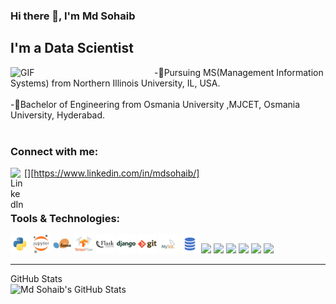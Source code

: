 ### Hi there 👋, I'm Md Sohaib 

## I'm a Data Scientist
<img align="left" alt="GIF" src="https://media1.tenor.com/images/72a9ce1fe0e4b94d46684ad710b27c13/tenor.gif" width="230px" />

-📝Pursuing MS(Management Information Systems) from Northern Illinois University, IL, USA.<br><br>
-📝Bachelor of Engineering from Osmania University ,MJCET, Osmania University, Hyderabad.<br><br>


### Connect with me:


[<img align="left" alt="LinkedIn" width="22px" src="https://i2.wp.com/softwareengineeringdaily.com/wp-content/uploads/2020/02/LinkedIn.jpg" />][https://www.linkedin.com/in/mdsohaib/]


<br />

### Tools & Technologies:

<code><img height="30" src="https://raw.githubusercontent.com/github/explore/80688e429a7d4ef2fca1e82350fe8e3517d3494d/topics/python/python.png"></code>
<code><img height="30" src="https://raw.githubusercontent.com/github/explore/80688e429a7d4ef2fca1e82350fe8e3517d3494d/topics/jupyter-notebook/jupyter-notebook.png"></code>
<code><img height="30" src="https://raw.githubusercontent.com/github/explore/80688e429a7d4ef2fca1e82350fe8e3517d3494d/topics/scikit-learn/scikit-learn.png"></code>
<code><img height="30" src="https://raw.githubusercontent.com/github/explore/80688e429a7d4ef2fca1e82350fe8e3517d3494d/topics/tensorflow/tensorflow.png"></code>
<code><img height="30" src="https://raw.githubusercontent.com/github/explore/80688e429a7d4ef2fca1e82350fe8e3517d3494d/topics/flask/flask.png"></code>
<code><img height="30" src="https://raw.githubusercontent.com/github/explore/80688e429a7d4ef2fca1e82350fe8e3517d3494d/topics/django/django.png"></code>
<code><img height="30" src="https://raw.githubusercontent.com/github/explore/80688e429a7d4ef2fca1e82350fe8e3517d3494d/topics/git/git.png"></code>
<code><img height="30" src="https://raw.githubusercontent.com/github/explore/80688e429a7d4ef2fca1e82350fe8e3517d3494d/topics/mysql/mysql.png"></code>
<code><img height="30" src="https://raw.githubusercontent.com/github/explore/80688e429a7d4ef2fca1e82350fe8e3517d3494d/topics/sql/sql.png"></code>
<code><img height="30" src="https://upload.wikimedia.org/wikipedia/commons/thumb/9/98/WordPress_blue_logo.svg/1280px-WordPress_blue_logo.svg.png"></code>
<code><img height="30" src="https://it.wisc.edu/wp-content/uploads/Google-Cloud-Platform-900x400-1.jpg"></code>
<code><img height="30" src="https://i0.wp.com/cybersophia.net/wp-content/uploads/2020/12/Kali-Linux-2020.4.png"></code>
<code><img height="30" src="https://images-na.ssl-images-amazon.com/images/I/51nO6qkDxcS.png"></code>
<code><img height="30" src="https://miro.medium.com/max/2000/1*PCKC8Ufml-wvb9Vjj3aaWw.jpeg"></code>
<code><img height="30" src="https://developer-tech.com/wp-content/uploads/sites/3/2021/02/mongodb-atlas-google-cloud-partnership-nosql-databases-integrations-2-1024x616.jpg"></code>
<hr>


  <summary>GitHub Stats</summary>
  <img align="left" alt="Md Sohaib's GitHub Stats" src="https://github-readme-stats.vercel.app/api?username=mdsohaib&show_icons=true&hide_border=true" />

[linkedin]: linkedin.com/in/mdsohaib
